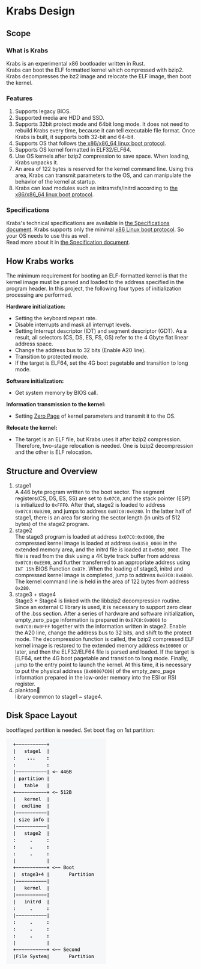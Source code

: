 # Krabs Design

## Scope

### What is Krabs
Krabs is an experimental x86 bootloader written in Rust.  
Krabs can boot the ELF formatted kernel which compressed with bzip2. Krabs
decompresses the bz2 image and relocate the ELF image, then boot the kernel.

### Features
1. Supports legacy BIOS.
2. Supported media are HDD and SSD.
3. Supports 32bit protect mode and 64bit long mode. It does not need to rebuild
Krabs every time, because it can tell executable file format. Once Krabs is
built, it supports both 32-bit and 64-bit.
4. Supports OS that follows
[the x86/x86_64 linux boot protocol](https://www.kernel.org/doc/html/latest/x86/boot.html).
5. Supports OS kernel formatted in ELF32/ELF64.
6. Use OS kernels after bzip2 compression to save space. When loading, Krabs
unpacks it.
7. An area of ​​122 bytes is reserved for the kernel command line.
Using this area, Krabs can transmit parameters to the OS, and can manipulate the
behavior of the kernel at startup.
8. Krabs can load modules such as initramsfs/initrd according to 
[the x86/x86_64 linux boot protocol](https://www.kernel.org/doc/html/latest/x86/boot.html).

### Specifications
Krabs's technical specifications are available in
[the Specifications document](docs/specification.md).
Krabs supports only the minimal
[x86 Linux boot protocol](https://www.kernel.org/doc/html/latest/x86/boot.html).
So your OS needs to use this as well.  
Read more about it in [the Specification document](docs/specification.md).

## How Krabs works
The minimum requirement for booting an ELF-formatted kernel is that the kernel
image must be parsed and loaded to the address specified in the program header.
In this project, the following four types of initialization processing are
performed.

**Hardware initialization:**
* Setting the keyboard repeat rate.
* Disable interrupts and mask all interrupt levels.
* Setting Interrupt descriptor (IDT) and segment descriptor (GDT). As a result,
all selectors (CS, DS, ES, FS, GS) refer to the 4 Gbyte flat linear address
space.
* Change the address bus to 32 bits (Enable A20 line).
* Transition to protected mode.
* If the target is ELF64, set the 4G boot pagetable and transition to long mode.

**Software initialization:**
* Get system memory by BIOS call.

**Information transmission to the kernel:**
* Setting [Zero Page](https://www.kernel.org/doc/html/latest/x86/zero-page.html)
of kernel parameters and transmit it to the OS.

**Relocate the kernel:**
* The target is an ELF file, but Krabs uses it after bzip2 compression.
Therefore, two-stage relocation is needed. One is bzip2 decompression and the
other is ELF relocation.

## Structure and Overview
1. stage1  
A 446 byte program written to the boot sector. The segment
registers(CS, DS, ES, SS) are set to `0x07C0`, and the stack pointer (ESP) is
initialized to `0xFFF0`. After that, stage2 is loaded to address
`0x07C0:0x0200`, and jumps to address `0x07C0:0x0280`. In the latter half of
stage1, there is an area for storing the sector length (in units of 512 bytes)
of the stage2 program.
2. stage2  
The stage3 program is loaded at address `0x07C0:0x6000`, the compressed kernel
image is loaded at address `0x0350_0000` in the extended memory area, and the
initrd file is loaded at `0x0560_0000`. The file is read from the disk using a
4K byte track buffer from address `0x07C0:0xEE00`, and further transferred to an
appropriate address using `INT 15h` BIOS Function `0x87h`. When the loading of
stage3, initrd and compressed kernel image is completed, jump to address
`0x07C0:0x6000`.
The kernel command line is held in the area of 122 bytes from address `0x280`.
3. stage3 + stage4  
Stage3 + Stage4 is linked with the libbzip2 decompression routine. Since an
external C library is used, it is necessary to support zero clear of the .bss
section. After a series of hardware and software initialization, empty_zero_page
information is prepared in `0x07C0:0x0000` to `0x07C0:0x0FFF` together with the
information written in stage2. Enable the A20 line, change the address bus to 32
bits, and shift to the protect mode. The decompression function is called, the
bzip2 compressed ELF kernel image is restored to the extended memory address
`0x100000` or later, and then the ELF32/ELF64 file is parsed and loaded. If the
target is ELF64, set the 4G boot pagetable and transition to long mode. Finally,
jump to the entry point to launch the kernel. At this time, it is necessary to
put the physical address (`0x00007C00`) of the empty_zero_page information
prepared in the low-order memory into the ESI or RSI register.
4. plankton🦠  
library common to stage1 ~ stage4.

## Disk Space Layout
bootflaged partition is needed. Set boot flag on 1st partition:

![layout](images/layout.png)
